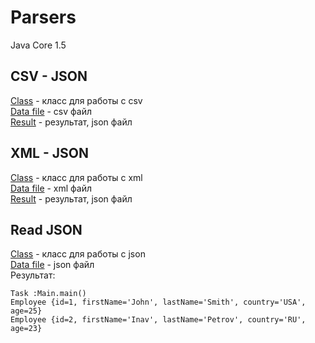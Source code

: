 # Parsers
Java Core 1.5

## CSV - JSON
[Class](./csv-json/src/main/java/com/ask0n/CSVToJson.java) - класс для работы с csv  
[Data file](./src/main/resources/data.csv) - csv файл  
[Result](./data.json) - результат, json файл 

## XML - JSON
[Class](./xml-json/src/main/java/com/ask0n/XMLToJson.java) - класс для работы с xml  
[Data file](./src/main/resources/data.xml) - xml файл  
[Result](./data2.json) - результат, json файл  

## Read JSON
[Class](.csv-json/src/main/java/com/ask0n/CSVToJson.java) - класс для работы с json  
[Data file](./src/main/resources/data.csv) - json файл  
Результат:  
```
Task :Main.main()
Employee {id=1, firstName='John', lastName='Smith', country='USA', age=25}
Employee {id=2, firstName='Inav', lastName='Petrov', country='RU', age=23}
```
